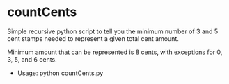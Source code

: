 # countCents
Simple recursive python script to tell you the minimum number of 3 and 5 cent stamps needed to represent a given total cent amount.

Minimum amount that can be represented is 8 cents, with exceptions for 0, 3, 5, and 6 cents.

- Usage:
  python countCents.py <amount>

